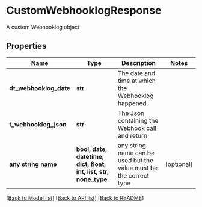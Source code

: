 # CustomWebhooklogResponse

A custom Webhooklog object

## Properties
Name | Type | Description | Notes
------------ | ------------- | ------------- | -------------
**dt_webhooklog_date** | **str** | The date and time at which the Webhooklog happened. | 
**t_webhooklog_json** | **str** | The Json containing the Webhook call and return | 
**any string name** | **bool, date, datetime, dict, float, int, list, str, none_type** | any string name can be used but the value must be the correct type | [optional]

[[Back to Model list]](../README.md#documentation-for-models) [[Back to API list]](../README.md#documentation-for-api-endpoints) [[Back to README]](../README.md)


